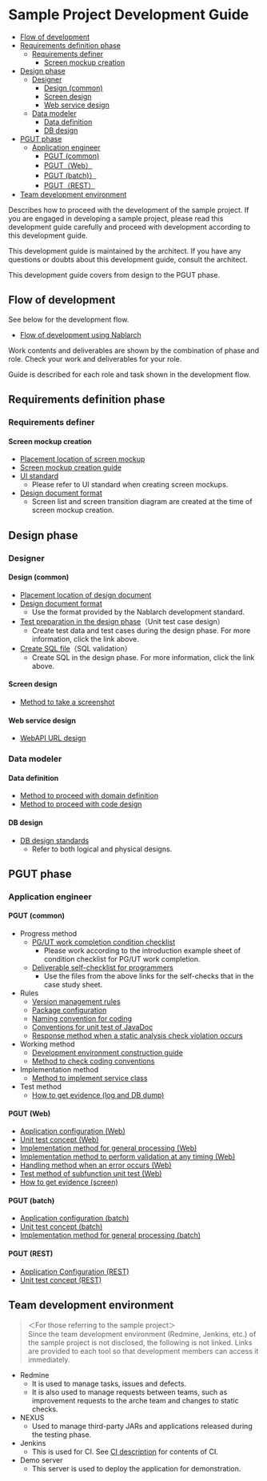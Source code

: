 # Sample Project Development Guide

- [Flow of development](#Flow-of-development)
- [Requirements definition phase](#Requirements-definition-phase)
  - [Requirements definer](#Requirements-definer)
    - [Screen mockup creation](#Screen-mockup-creation)
- [Design phase](#Design-phase)
  - [Designer](#Designer)
    - [Design (common)](#Design-common)
    - [Screen design](#Screen-design)
    - [Web service design](#Web-service-design)
  - [Data modeler](#Data-modeler)
    - [Data definition](#Data-definition)
    - [DB design](#DB-design)
- [PGUT phase](#PGUT-phase)
  - [Application engineer](#Application-engineer)
    - [PGUT (common)](#PGUT-common)
    - [PGUT（Web）](#PGUT-Web)
    - [PGUT (batch)）](#PGUT-batch)
    - [PGUT（REST）](#PGUT-REST)
- [Team development environment](#Team-development-environment)

Describes how to proceed with the development of the sample project.
If you are engaged in developing a sample project, please read this development guide carefully and proceed with development according to this development guide.

This development guide is maintained by the architect.
If you have any questions or doubts about this development guide, consult the architect.

This development guide covers from design to the PGUT phase.

## Flow of development

See below for the development flow.

- [Flow of development using Nablarch](../設計書/Flow_of_development_using_Nablarch.xlsx?raw=true)

Work contents and deliverables are shown by the combination of phase and role.
Check your work and deliverables for your role.

Guide is described for each role and task shown in the development flow.

## Requirements definition phase

### Requirements definer

#### Screen mockup creation

- [Placement location of screen mockup](../設計書/A1_プロジェクト管理システム/010_要件定義/020_画面モックアップ)
- [Screen mockup creation guide](要件定義工程/Screen_mockup_creation_guide.md)
- [UI standard](../設計書/A1_プロジェクト管理システム/020_方式設計/020_開発標準/010_設計標準)
  - Please refer to UI standard when creating screen mockups.
- [Design document format](https://github.com/nablarch-development-standards/nablarch-development-standards/tree/master/030_%E8%A8%AD%E8%A8%88%E3%83%89%E3%82%AD%E3%83%A5%E3%83%A1%E3%83%B3%E3%83%88/010_%E3%83%95%E3%82%A9%E3%83%BC%E3%83%9E%E3%83%83%E3%83%88)
  - Screen list and screen transition diagram are created at the time of screen mockup creation.

## Design phase

### Designer

#### Design (common)

- [Placement location of design document](../設計書/A1_プロジェクト管理システム/030_アプリ設計)
- [Design document format](https://github.com/nablarch-development-standards/nablarch-development-standards/tree/master/030_%E8%A8%AD%E8%A8%88%E3%83%89%E3%82%AD%E3%83%A5%E3%83%A1%E3%83%B3%E3%83%88/010_%E3%83%95%E3%82%A9%E3%83%BC%E3%83%9E%E3%83%83%E3%83%88)
  - Use the format provided by the Nablarch development standard.
- [Test preparation in the design phase](設計工程/Test_preparation_in_the_design_phase.md)（Unit test case design）
  - Create test data and test cases during the design phase. For more information, click the link above.
- [Create SQL file](設計工程/Create_SQL_file.md)（SQL validation）
  - Create SQL in the design phase. For more information, click the link above.

#### Screen design

- [Method to take a screenshot](設計工程/Method_to_take_a_screenshot.md)

#### Web service design

- [WebAPI URL design](設計工程/WebAPI_URL_design.md)

### Data modeler

#### Data definition

- [Method to proceed with domain definition](設計工程/Method_to_proceed_with_domain_definition.md)
- [Method to proceed with code design](設計工程/Method_to_proceed_with_code_design.md)

#### DB design

- [DB design standards](../設計書/A1_プロジェクト管理システム/020_方式設計/020_開発標準/010_設計標準)
  - Refer to both logical and physical designs.

## PGUT phase

### Application engineer

#### PGUT (common)

- Progress method
  - [PG/UT work completion condition checklist](PGUT工程/checklist/PGUT_work_completion_condition_checklist.xlsx?raw=true)
    - Please work according to the introduction example sheet of condition checklist for PG/UT work completion.
  - [Deliverable self-checklist for programmers](PGUT工程/checklist/Deliverable_self-checklist_for_programmers.xlsx?raw=true)
    - Use the files from the above links for the self-checks that in the case study sheet.
- Rules
  - [Version management rules](PGUT工程/Version_management_rules.md)
  - [Package configuration](PGUT工程/pg/Package_configuration.md)
  - [Naming convention for coding](PGUT工程/pg/Naming_convention_for_coding.md)
  - [Conventions for unit test of JavaDoc](PGUT工程/ut/Conventions_for_unit_test_of_JavaDoc.md)
  - [Response method when a static analysis check violation occurs](PGUT工程/pg/Response_method_when_a_static_analysis_check_violation_occurs.md)
- Working method
  - [Development environment construction guide](PGUT工程/Development_environment_construction_guide.md)
  - [Method to check coding conventions](PGUT工程/pg/Method_to_check_coding_conventions.md)
- Implementation method
  - [Method to implement service class](PGUT工程/pg/Method_to_implement_service_class.md)
- Test method
  - [How to get evidence (log and DB dump)](PGUT工程/ut/How_to_get_evidence_(log_and_DB_dump).md)

#### PGUT (Web)
- [Application configuration (Web)](設計工程/Application_configuration_(Web).md)
- [Unit test concept (Web)](PGUT工程/ut/Unit_test_concept_(Web).md)
- [Implementation method for general processing (Web)](PGUT工程/pg/Implementation_method_for_general_processing_(Web).md)
- [Implementation method to perform validation at any timing (Web)](PGUT工程/pg/Implementation_method_to_perform_validation_at_any_timing_(Web).md)
- [Handling method when an error occurs (Web)](PGUT工程/pg/Handling_method_when_an_error_occurs_(Web).md)
- [Test method of subfunction unit test (Web)](PGUT工程/ut/Test_method_of_subfunction_unit_test_(Web).md) 
- [How to get evidence (screen)](PGUT工程/ut/How_to_get_evidence_(screen).md)

#### PGUT (batch)
- [Application configuration (batch)](設計工程/Application_configuration_(batch).md)
- [Unit test concept (batch)](PGUT工程/ut/Unit_test_concept_(batch).md)
- [Implementation method for general processing (batch)](PGUT工程/pg/Implementation_method_for_general_processing_(batch).md)

#### PGUT (REST)
- [Application Configuration (REST)](設計工程/Application_Configuration_(REST).md)
- [Unit test concept (REST)](PGUT工程/ut/Unit_test_concept_(REST).md)

## Team development environment

> ＜For those referring to the sample project＞  
> Since the team development environment (Redmine, Jenkins, etc.) of the sample project is not disclosed, the following is not linked. 
> Links are provided to each tool so that development members can access it immediately.

- Redmine
  - It is used to manage tasks, issues and defects.
  - It is also used to manage requests between teams, such as improvement requests to the arche team and changes to static checks.
- NEXUS
  - Used to manage third-party JARs and applications released during the testing phase.
- Jenkins
  - This is used for CI. See [CI description](開発環境/CI_description.md) for contents of CI.
- Demo server
  - This server is used to deploy the application for demonstration.
